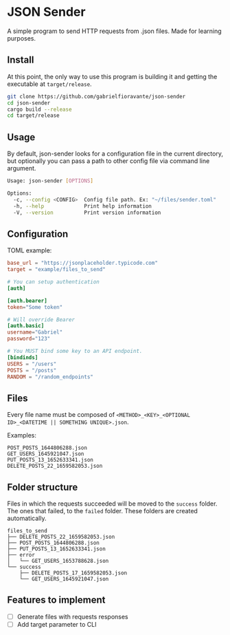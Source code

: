 # JSON Sender
A simple program to send HTTP requests from .json files. Made for learning purposes.

## Install 
At this point, the only way to use this program is building it and getting the executable at `target/release`.

```sh
git clone https://github.com/gabrielfioravante/json-sender
cd json-sender
cargo build --release
cd target/release

```

## Usage
By default, json-sender looks for a configuration file in the current directory, but optionally you can pass a path to other config file via command line argument.

```sh
Usage: json-sender [OPTIONS]

Options:
  -c, --config <CONFIG>  Config file path. Ex: "~/files/sender.toml"
  -h, --help             Print help information
  -V, --version          Print version information
```

## Configuration
TOML example:
```toml
base_url = "https://jsonplaceholder.typicode.com"
target = "example/files_to_send"

# You can setup authentication
[auth]

[auth.bearer]
token="Some token"

# Will override Bearer
[auth.basic] 
username="Gabriel"
password="123"

# You MUST bind some key to an API endpoint.
[bindinds]
USERS = "/users"
POSTS = "/posts"
RANDOM = "/random_endpoints"
```

## Files
Every file name must be composed of `<METHOD>_<KEY>_<OPTIONAL ID>_<DATETIME || SOMETHING UNIQUE>.json`.

Examples:
```
POST_POSTS_1644806288.json
GET_USERS_1645921047.json
PUT_POSTS_13_1652633341.json
DELETE_POSTS_22_1659582053.json
```

## Folder structure
Files in which the requests succeeded will be moved to the `success` folder. The ones that failed, to the `failed` folder. These folders are created automatically.

```
files_to_send
├── DELETE_POSTS_22_1659582053.json
├── POST_POSTS_1644806288.json
├── PUT_POSTS_13_1652633341.json
├── error
│   └── GET_USERS_1653788628.json
└── success
    ├── DELETE_POSTS_17_1659582053.json
    └── GET_USERS_1645921047.json
```

## Features to implement
- [ ] Generate files with requests responses
- [ ] Add target parameter to CLI
